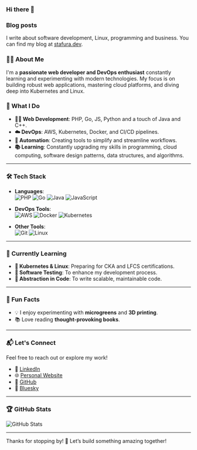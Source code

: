 ### Hi there 👋

### Blog posts

I write about software development, Linux, programming and business. You can find my blog at [stafura.dev](https://stafura.dev/).

### 👨‍💻 About Me  
I'm a **passionate web developer and DevOps enthusiast** constantly learning and experimenting with modern technologies. My focus is on building robust web applications, mastering cloud platforms, and diving deep into Kubernetes and Linux.  

### 🌟 What I Do  
- **👨‍💻 Web Development**: PHP, Go, JS, Python and a touch of Java and C++.  
- **☁️ DevOps**: AWS, Kubernetes, Docker, and CI/CD pipelines.  
- **🔧 Automation**: Creating tools to simplify and streamline workflows.  
- **📚 Learning**: Constantly upgrading my skills in programming, cloud computing, software design patterns, data structures, and algorithms.

---

### 🛠️ Tech Stack  
- **Languages**:  
  ![PHP](https://img.shields.io/badge/PHP-777BB4?style=flat&logo=php&logoColor=white)
  ![Go](https://img.shields.io/badge/Go-00ADD8?style=flat&logo=go&logoColor=white)
  ![Java](https://img.shields.io/badge/Java-007396?style=flat&logo=java&logoColor=white)
  ![JavaScript](https://img.shields.io/badge/JavaScript-F7DF1E?style=flat&logo=javascript&logoColor=black)

- **DevOps Tools**:  
  ![AWS](https://img.shields.io/badge/AWS-232F3E?style=flat&logo=amazonaws&logoColor=white)
  ![Docker](https://img.shields.io/badge/Docker-2496ED?style=flat&logo=docker&logoColor=white)
  ![Kubernetes](https://img.shields.io/badge/Kubernetes-326CE5?style=flat&logo=kubernetes&logoColor=white)

- **Other Tools**:  
  ![Git](https://img.shields.io/badge/Git-F05032?style=flat&logo=git&logoColor=white)
  ![Linux](https://img.shields.io/badge/Linux-FCC624?style=flat&logo=linux&logoColor=black)

---

### 🌱 Currently Learning  
- **📖 Kubernetes & Linux**: Preparing for CKA and LFCS certifications.  
- **🔬 Software Testing**: To enhance my development process.  
- **📝 Abstraction in Code**: To write scalable, maintainable code.  

---

### 🌈 Fun Facts  
- 💡 I enjoy experimenting with **microgreens** and **3D printing**.  
- 📚 Love reading **thought-provoking books**.

---

### 📬 Let's Connect  
Feel free to reach out or explore my work!  

- 💼 [LinkedIn](https://www.linkedin.com/in/matus-stafura/)  
- 🌐 [Personal Website](https://stafura.dev/)  
- 🐙 [GitHub](https://github.com/matusstafura)  
- 🌌 [Bluesky](https://bsky.app/profile/stafura.bsky.social)  

---

### 🏆 GitHub Stats  
![GitHub Stats](https://github-readme-stats.vercel.app/api?username=matusstafura&show_icons=true&theme=catpuccin-mocha)

---

Thanks for stopping by! 🚀 Let’s build something amazing together!  

